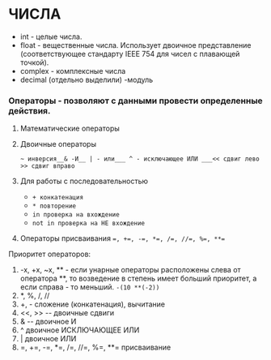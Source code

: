 # ЧИСЛА

* int - целые числа.
* float - вещественные числа. Использует двоичное представление (соответствующее стандарту IEEE 754 для 
  чисел с плавающей точкой).
* complex - комплексные числа
* decimal (отдельно выделили)  -модуль

### Операторы - позволяют с данными провести определенные действия.

1. Математические операторы 

2. Двоичные операторы

   `~ инверсия__& -И__ | - или___ ^ - исключающее ИЛИ ___<< сдвиг лево >> сдвиг вправо`

3. Для работы с последовательностью

   + `+ конкатенация`
   + `* повторение`
   + `in проверка на вхождение`
   + `not in проверка на НЕ вхождение`

4. Операторы присваивания `=, +=, -=, *=, /=, //=, %=, **=`

   

Приоритет операторов:

1. -x, +x, ~x, ** - если унарные операторы расположены слева от оператора **, то возведение в степень имеет больший приоритет, а если справа - то меньший. `-(10 **(-2))`
2. *, %, /, //
3. +, - сложение (конкатенация), вычитание
4. <<, >>  -- двоичные сдвиги
5. & -- двоичное И
6. ^ двоичное ИСКЛЮЧАЮЩЕЕ ИЛИ
7. | двоичное ИЛИ
8. =, +=, -=, *=, /=, //=, %=, **=  присваивание



